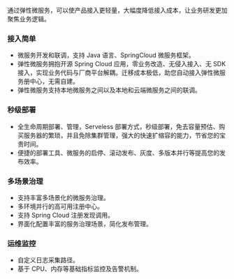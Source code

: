﻿通过弹性微服务，可以使产品接入更轻量，大幅度降低接入成本，让业务研发更加聚焦业务逻辑。

### 接入简单

- 微服务开发和联调，支持 Java 语言、SpringCloud 微服务框架。
- 弹性微服务拥抱开源 Spring Cloud 应用，零业务改造、无侵入接入、无 SDK 接入，实现业务代码与厂商平台解耦。迁移成本极低，助您自动接入弹性微服务册中心，无需自建。
- 弹性微服务支持本地微服务之间以及本地和云端微服务之间的联调。

### 秒级部署

- 全生命周期部署、管理，Serveless 部署方式，秒级部署，免去容量预估、购买服务器的繁琐，并且免除集群管理，强大的快速扩缩容的能力，节省您的宝贵时间。
- 便捷的部署工具、微服务的启停、滚动发布、灰度、多版本并行等提高您的发布效率。

### 多场景治理

- 支持丰富多场景化的微服务治理。
- 多环境并行的高可用注册中心。
- 支持 Spring Cloud 注册发现调用。
- 界面化配置丰富的服务治理场景，简化发布管理。

### 运维监控

- 自定义日志采集路径。
- 基于 CPU、内存等基础指标监控及告警机制。